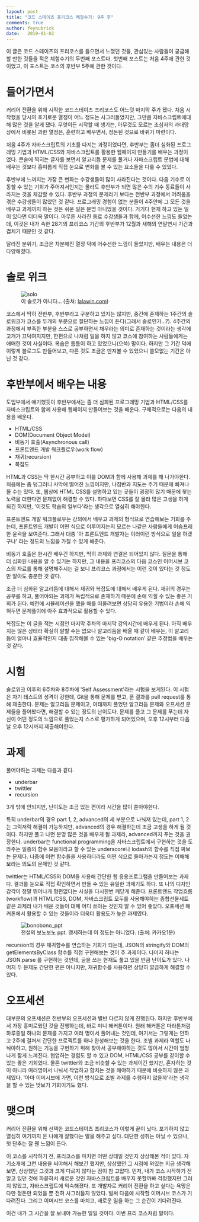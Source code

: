 ```yaml
---
layout: post
title: "코드 스테이츠 프리코스 체험수기: 9주 후"
comments: true
author: feynubrick
date:   2019-01-02
---
```


이 글은 코드 스테이츠의 프리코스를 들으면서 느꼈던 것들, 관심있는 사람들이 궁금해할 만한 것들을 적은 체험수기의 두번째 포스트다.
첫번째 포스트는 처음 4주에 관한 것이었고, 이 포스트는 코스의 후반부 5주에 관한 것이다.

# 들어가면서

커리어 전환을 위해 시작한 코드스테이츠 프리코스도 어느덧 마지막 주가 됐다.
처음 시작했을 당시의 호기로운 열정이 어느 정도는 사그러들었지만, 그만큼 자바스크립트에대해 많은 것을 알게 됐다.
무엇이든 시작할 때 생기는, 아무것도 모르는 초심자의 과대망상에서 비롯된 과한 열정은, 훈련하고 배우면서, 정돈된 것으로 바뀌기 마련이다.

처음 4주가 자바스크립트의 기초를 다지는 과정이었다면, 후반부는 좀더 심화된 프로그래밍 기법과 HTML/CSS와 자바스크립트를 활용한 웹페이지 만들기를 배우는 과정이었다. 콘솔에 찍히는 글자를 보면서 알고리듬 문제를 풀거나 자바스크립트 문법에 대해 배우는 것보다 흥미롭게 직접 눈으로 변화를 볼 수 있는 요소들을 다룰 수 있었다. 

후반부에 느껴지는 가장 큰 변화는 수강생들이 많이 사라진다는 것이다.
다음 기수로 이동할 수 있는 기회가 주어져서인지는 몰라도 후반부가 되면 많은 수의 기수 동료들이 사라지는 것을 체감할 수 있다.
후반부 과정의 문제라기 보다는 전반부 과정에서 어려움을 겪은 수강생들이 많았던 것 같다.
프로그래밍 경험이 없는 분들이 4주안에 그 모든 것을 배우고 과제까지 하는 것은 쉬운 일은 분명 아니었을 것이다.
거기다 현재 하고 있는 일이 있다면 더더욱 말이다.
아무튼 사라진 동료 수강생들과 함께, 어수선한 느낌도 들었는데, 이것은 내가 속한 28기의 프리코스 기간의 후반부가 12월과 새해의 연말연시 기간과 겹치기 때문인 것 같다.

달라진 분위기, 조금은 차분해진 열정 덕에 어수선한 느낌이 들었지만, 배우는 내용은 더 다양해졌다.

# 솔로 위크

<figure class="center">
  <img src="http://cfs15.tistory.com/image/13/tistory/2009/02/26/23/15/49a6a3f0e5ff9" alt="solo"/>
  <figcaption>이 솔로가 아니다... (출처: <a href="https://lalawin.com/entry/solo-better-than-couple">lalawin.com</a>)</figcaption>
</figure>

코스에서 딱히 전반부, 후반부라고 구분하고 있지는 않지만, 중간에 존재하는 1주간의 솔로위크가 코스를 두개의 부분으로 절단하는 느낌이 든다(그래서 솔로인가...?).
4주간의 과정에서 부족한 부분을 스스로 공부하면서 채우라는 의미로 존재하는 것이라는 생각에 고개가 끄덕여지지만, 한편으로 나처럼 일을 하지 않고 코스에 참여하는 사람들에게는 애매한 것이 사실이다.
복습은 틈틈이 하고 있었으니(으쓱) 말이다.
하지만 그 기간 덕에 이렇게 블로그도 만들어보고, 다른 것도 조금은 만져볼 수 있었으니 쓸모없는 기간은 아닌 것 같다.

# 후반부에서 배우는 내용

도입부에서 얘기했듯이 후반부에서는 좀 더 심화된 프로그래밍 기법과 HTML/CSS를 자바스크립트와 함께 사용해 웹페이지 만들어보는 것을 배운다. 구체적으로는 다음의 내용을 배운다.

- HTML/CSS
- DOM(Document Object Model)
- 비동기 호출(Asynchronous call)
- 프론트엔드 개발 워크플로우(work flow)
- 재귀(recursion)
- 복잡도

HTML과 CSS는 딱 한시간 공부하고 이를 DOM과 함께 사용해 과제를 해 나가야한다.
처음에는 좀 덩그러니 사막에 떨어진 느낌이지만, 나침반과 지도는 주기 때문에 빠져나올 수는 있다.
또, 웹상에 HTML CSS를 설명하고 있는 곳들이 굉장히 많기 때문에 찾는 노력을 더한다면 문제없이 해결할 수 있다.
하다보면 CSS를 잘 몰라 많은 고생을 하게 되긴 하지만, '이것도 학습의 일부다'라는 생각으로 열심히 해야한다.

프론트엔드 개발 워크플로우는 강의에서 배우고 과제의 형식으로 연습해보는 기회를 주는데, 프론트엔드 개발이 어떤 식으로 이루어지는지 모르는 나같은 사람들에게 어슴프레한 윤곽을 보여준다.
그래서 대충 '아 프론트엔드 개발자는 이러이런 방식으로 일을 하겠구나' 라는 정도의 느낌을 가질 수 있게 해준다.

비동기 호출은 한시간 배우긴 하지만, 딱히 과제와 연결은 되어있지 않다.
질문을 통해 더 심화된 내용을 알 수 있기는 하지만, 그 내용을 프리코스의 다음 코스인 이머시브 코스의 자료를 통해 설명해주시는 걸 보니 프리코스 과정에서는 이런 것이 있다는 것 정도만 알아도 충분한 것 같다.

조금 더 심화된 알고리듬에 대해서 재귀와 복잡도에 대해서 배우게 된다.
재귀의 경우는 공부를 하고, 풀어야되는 과제가 독립적으로 존재하기 때문에 손에 익힐 수 있는 좋은 기회가 된다.
예전에 시뮬레이션을 했을 때를 떠올려보면 상당히 유용한 기법이라 손에 익혀두면 문제풀이에 아주 효과적으로 활용할 수 있다.

복잡도는 이 글을 적는 시점인 마지막 주차의 마지막 강의시간에 배우게 된다.
아직 배우지는 않은 상태라 확실히 말할 수는 없으나 알고리듬을 배울 때 같이 배우는, 이 알고리듬이 얼마나 효율적인지 대충 짐작해볼 수 있는 'big-O notation' 같은 추정법을 배우는 것 같다.

# 시험

솔로위크 이후의 6주차와 8주차에 'Self Assessment'라는 시험을 보게된다.
이 시험은 자기 테스트의 성격이 강한데, Git을 통해 문제를 받고, 푼 결과를 pull request를 통해 제출한다.
문제는 알고리듬 문제이고, 여태까지 풀었던 알고리듬 문제와 오프세션 문제들을 풀어봤다면, 해결할 수 있는 정도의 난이도다.
문제를 풀고 그 문제를 푸는데 자신이 어떤 정도의 느낌으로 풀었는지 스스로 평가하게 되어있으며, 오후 12시부터 다음날 오후 12시까지 제출해야한다.

# 과제

풀어야하는 과제는 다음과 같다.

- underbar
- twittler
- recursion

3개 밖에 안되지만, 난이도는 조금 있는 편이라 시간을 많이 쏟아야한다.

특히 underbar의 경우 part 1, 2, advanced의 세 부분으로 나눠져 있는데, part 1, 2는 그럭저럭 해결이 가능하지만, advanced의 경우 해결하는데 조금 고생을 하게 될 것이다.
하지만 풀고 나면 분명 많은 것을 배우게 될 과제라, advanced까지 푸는 것을 권장한다.
underbar는 functional programming을 자바스크립트에서 구현하는 것을 도와주는 일종의 함수 모음이라고 할 수 있는 underscore나 lodash의 함수를 직접 짜보는 문제다.
나중에 이런 함수들을 사용하더라도 어떤 식으로 돌아가는지 정도는 이해해보라는 의도의 문제인 것 같다.

twittler는 HTML/CSS와 DOM을 사용해 간단한 웹 응용프로그램을 만들어보는 과제다.
결과를 눈으로 직접 확인하면서 만들 수 있는 유일한 과제기도 하다.
또 나의 디자인 감각이 정말 뛰어나게 형편없다는 사실을 다시한번 깨닫게 해준다.
프론트엔드 작업흐름(workflow)과 HTML/CSS, DOM, 자바스크립트 모두를 사용해야하는 종합선물세트같은 과제라 내가 배운 것들이 대체 어디 쓰이는 것인지 알 수 있어 좋았다.
오프세션 해커톤에서 활용할 수 있는 것들이라 더욱더 활용도가 높은 과제였다.

<figure class="center">
  <img src="http://t1.daumcdn.net/liveboard/mykcatchup/0ec1d99738d04bfba00e05473108cb3a.JPG" alt="bonobono_ppt"/>
  <figcaption>전설의 보노보노 ppt. 맹세하는데 이 정도는 아니었다. (출처: 카카오1분)</figcaption>
</figure>

recursion의 경우 재귀함수를 연습하는 기회가 되는데, JSON의 stringify와 DOM의 getElementsByClass 함수를 직접 구현해보는 것이 주 과제이다. 나머지 하나는 JSON.parse 를 구현하는 것인데, 글을 쓰는 현재도 풀고 있을 만큼 난이도가 있다.
나머지 두 문제도 간단한 편은 아니지만, 재귀함수를 사용하면 상당히 깔끔하게 해결할 수 있다.

# 오프세션

대부분의 오프세션은 전반부의 오프세션과 별반 다르지 않게 진행된다. 하지만 후반부에서 가장 흥미로웠던 것을 진행하는데, 바로 미니 해커톤이다.
원래 해커톤은 마라톤처럼 하루종일 하나의 문제를 가지고 여러 명이서 풀어내는 것인데, 여기서는 그렇게는 안하고 2주에 걸쳐서 간단한 프로젝트를 하나 완성해보는 것을 한다.
조별 과제라 역할도 나눠야하고, 원하는 기능을 구현하기 위해 찾아서 공부해야하는 것도 많아서 시간이 엄청나게 짧게 느껴진다.
협업하는 경험도 할 수 있고 DOM, HTML/CSS 공부를 같이할 수 있는 좋은 기회였다.
물론 twittler와 조금 비슷할 수 있는 과제이긴 했지만, 혼자하는 것이 아니라 여러명이서 나눠서 작업하고 합치는 것을 해야하기 때문에 비슷하지 않은 과제였다.
'아마 이머시브에 가면, 이런 방식으로 조별 과제를 수행하지 않을까'라는 생각을 할 수 있는 맛보기 기회이기도 했다.

# 맺으며

커리어 전환을 위해 선택한 코드스테이츠 프리코스가 이렇게 끝이 났다.
포기하지 않고 열심히 여기까지 온 나에게 잘했다는 말을 해주고 싶다.
대단한 성취는 아닐 수 있으나, 첫 단추는 잘 꿴 느낌이 든다.

이 코스를 시작하기 전, 프리코스를 마치면 어떤 상태일 것인지 상상해본 적이 있다.
자기소개에 그런 내용을 써야해서 해보긴 했지만, 상상했던 그 시점에 와있는 지금 생각해보면, 상상했던 그것과 크게 다르지 않다는 점이 참 고맙다.
먼저, 내가 코스 시작하기 전 알고 있던 것에 파묻혀서 새로운 것인 자바스크립트를 배우지 못할까봐 걱정했지만 그러지 않았고, 자바스크립트에 익숙해졌다.
또 개발자로 커리어 전환을 하고 싶다는 욕망은 다만 정돈만 되었을 뿐 전혀 사그러들지 않았다.
벌써 다음에 시작할 이머시브 코스가 기다려진다.
그리고 이머시브 코스를 마치고, 새로운 일을 하는 그 순간이 기다려진다.

이건 내가 그 시간을 잘 보내야 가능한 일일 것이다.
이번 프리 코스처럼 말이다.